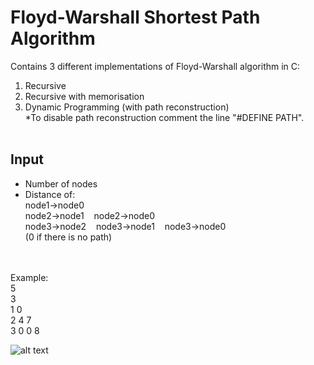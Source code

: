 # Floyd-Warshall Shortest Path Algorithm

Contains 3 different implementations of Floyd-Warshall algorithm in C:

1. Recursive
2. Recursive with memorisation
3. Dynamic Programming (with path reconstruction)
 <br/>*To disable path reconstruction comment the line "#DEFINE PATH".
 <br/><br/>
 ## Input
 - Number of nodes
 - Distance of: 
  <br/> node1->node0
  <br/> node2->node1 &nbsp;&nbsp; node2->node0
  <br/> node3->node2 &nbsp;&nbsp; node3->node1 &nbsp;&nbsp; node3->node0 
  <br/>(0 if there is no path)
  
  <br/><br/>
  Example:
  <br/>
  5 <br/>
  3 <br/>
  1 0 <br/>
  2 4 7 <br/>
  3 0 0 8 <br/>
  
  
  ![alt text](https://ucarecdn.com/a67cb888-aa0c-424b-8c7f-847e38dd5691/)
   


 

